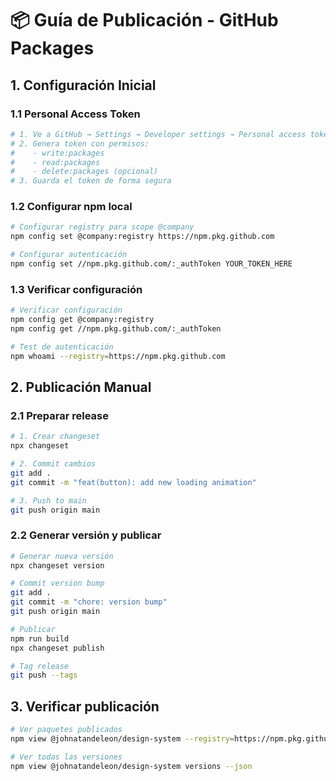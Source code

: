 # 📦 Guía de Publicación - GitHub Packages

## 1. Configuración Inicial

### 1.1 Personal Access Token

```bash
# 1. Ve a GitHub → Settings → Developer settings → Personal access tokens
# 2. Genera token con permisos:
#    - write:packages
#    - read:packages
#    - delete:packages (opcional)
# 3. Guarda el token de forma segura
```

### 1.2 Configurar npm local

```bash
# Configurar registry para scope @company
npm config set @company:registry https://npm.pkg.github.com

# Configurar autenticación
npm config set //npm.pkg.github.com/:_authToken YOUR_TOKEN_HERE
```

### 1.3 Verificar configuración

```bash
# Verificar configuración
npm config get @company:registry
npm config get //npm.pkg.github.com/:_authToken

# Test de autenticación
npm whoami --registry=https://npm.pkg.github.com
```

## 2. Publicación Manual

### 2.1 Preparar release

```bash
# 1. Crear changeset
npx changeset

# 2. Commit cambios
git add .
git commit -m "feat(button): add new loading animation"

# 3. Push to main
git push origin main
```

### 2.2 Generar versión y publicar

```bash
# Generar nueva versión
npx changeset version

# Commit version bump
git add .
git commit -m "chore: version bump"
git push origin main

# Publicar
npm run build
npx changeset publish

# Tag release
git push --tags
```

## 3. Verificar publicación

```bash
# Ver paquetes publicados
npm view @johnatandeleon/design-system --registry=https://npm.pkg.github.com

# Ver todas las versiones
npm view @johnatandeleon/design-system versions --json
```